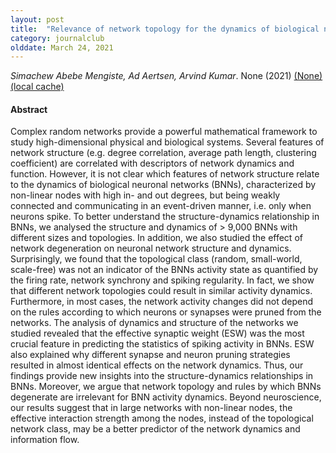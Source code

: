 ```yaml
---
layout: post
title:  "Relevance of network topology for the dynamics of biological neuronal networks (2021)"
category: journalclub
olddate: March 24, 2021
---
```

 
*Simachew Abebe Mengiste, Ad Aertsen, Arvind Kumar*. None (2021) 
[(None)](http://biorxiv.org/lookup/doi/10.1101/2021.02.19.431963)
[(local cache)]({{site.url}}/journalclub/JCpapers/Mengiste2021.pdf)

#### Abstract
Complex random networks provide a powerful mathematical framework to study high-dimensional physical and biological systems. Several features of network structure (e.g. degree correlation, average path length, clustering coefficient) are correlated with descriptors of network dynamics and function. However, it is not clear which features of network structure relate to the dynamics of biological neuronal networks (BNNs), characterized by non-linear nodes with high in- and out degrees, but being weakly connected and communicating in an event-driven manner, i.e. only when neurons spike. To better understand the structure-dynamics relationship in BNNs, we analysed the structure and dynamics of > 9,000 BNNs with different sizes and topologies. In addition, we also studied the effect of network degeneration on neuronal network structure and dynamics. Surprisingly, we found that the topological class (random, small-world, scale-free) was not an indicator of the BNNs activity state as quantified by the firing rate, network synchrony and spiking regularity. In fact, we show that different network topologies could result in similar activity dynamics. Furthermore, in most cases, the network activity changes did not depend on the rules according to which neurons or synapses were pruned from the networks. The analysis of dynamics and structure of the networks we studied revealed that the effective synaptic weight (ESW) was the most crucial feature in predicting the statistics of spiking activity in BNNs. ESW also explained why different synapse and neuron pruning strategies resulted in almost identical effects on the network dynamics. Thus, our findings provide new insights into the structure-dynamics relationships in BNNs. Moreover, we argue that network topology and rules by which BNNs degenerate are irrelevant for BNN activity dynamics. Beyond neuroscience, our results suggest that in large networks with non-linear nodes, the effective interaction strength among the nodes, instead of the topological network class, may be a better predictor of the network dynamics and information flow.